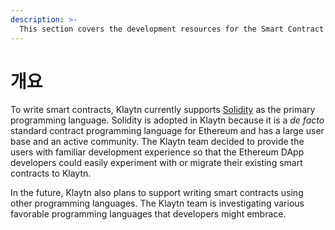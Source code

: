 ```yaml
---
description: >-
  This section covers the development resources for the Smart Contract development.
---
```


# 개요

To write smart contracts, Klaytn currently supports [Solidity](https://github.com/ethereum/solidity) as the primary programming language. Solidity is adopted in Klaytn because it is a *de facto* standard contract programming language for Ethereum and has a large user base and an active community. The Klaytn team decided to provide the users with familiar development experience so that the Ethereum DApp developers could easily experiment with or migrate their existing smart contracts to Klaytn.

In the future, Klaytn also plans to support writing smart contracts using other programming languages. The Klaytn team is investigating various favorable programming languages that developers might embrace.
